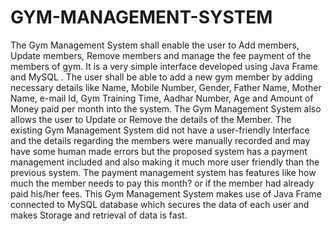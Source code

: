# GYM-MANAGEMENT-SYSTEM
The Gym Management System shall enable the user to Add members, Update members, Remove members and manage the fee payment of the members of gym.
It is a very simple interface developed using Java Frame and MySQL .
The user shall be able to add a new gym member by adding necessary details like Name, Mobile Number, Gender, Father Name, Mother Name, e-mail Id, Gym Training Time, Aadhar Number, Age and Amount of Money paid per month into the system.
The Gym Management System also allows the user to Update or Remove the details of the Member. 
The existing Gym Management System did not have a user-friendly Interface and the details regarding the members were manually recorded and may have some human made errors but the proposed system has a payment management included and also making it much more user friendly than the previous system. 
The payment management system has features like how much the member needs to pay this month? or if the member had already paid his/her fees.
This Gym Management System makes use of Java Frame connected to MySQL database which secures the data of each user and makes Storage and retrieval of data is fast.
